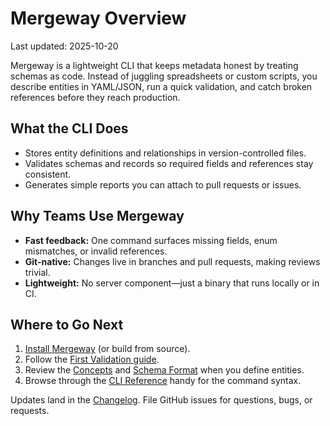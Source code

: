 # Mergeway Overview

Last updated: 2025-10-20

Mergeway is a lightweight CLI that keeps metadata honest by treating schemas as code. Instead of juggling spreadsheets or custom scripts, you describe entities in YAML/JSON, run a quick validation, and catch broken references before they reach production.

## What the CLI Does

- Stores entity definitions and relationships in version-controlled files.
- Validates schemas and records so required fields and references stay consistent.
- Generates simple reports you can attach to pull requests or issues.

## Why Teams Use Mergeway

- **Fast feedback:** One command surfaces missing fields, enum mismatches, or invalid references.
- **Git-native:** Changes live in branches and pull requests, making reviews trivial.
- **Lightweight:** No server component—just a binary that runs locally or in CI.

## Where to Go Next

1. [Install Mergeway](installation/README.md) (or build from source).
2. Follow the [First Validation guide](get-started/quickstart.md).
3. Review the [Concepts](concepts/README.md) and [Schema Format](schema-spec.md) when you define entities.
4. Browse through the [CLI Reference](cli-reference/README.md) handy for the command syntax.

Updates land in the [Changelog](releases/README.md). File GitHub issues for questions, bugs, or requests.
